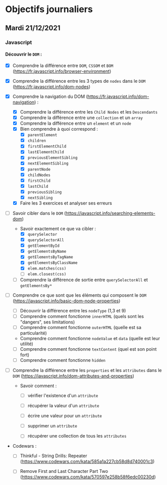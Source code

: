 # Objectifs journaliers

## Mardi 21/12/2021

### Javascript

  #### Découvrir le `DOM` :
  * [X] Comprendre la différence entre `DOM`, `CSSOM` et `BOM` (https://fr.javascript.info/browser-environment)
  
  * [X] Comprendre la différence entre les 3 types de `nodes` dans le `DOM` (https://fr.javascript.info/dom-nodes)
  
  * [X] Comprendre la navigation du DOM (https://fr.javascript.info/dom-navigation) :
    * [X] Comprendre la différence entre les `Child Nodes` et les `Descendants`
    * [X] Comprendre la différence entre une `collection` et un `array`
    * [X] Comprendre la différence entre un `element` et un `node`
    * [X] Bien comprendre à quoi correspond : 
      * [X] `parentElement`
      * [X] `children`
      * [X] `firstElementChild`
      * [X] `lastElementChild`
      * [X] `previousElementSibling`
      * [X] `nextElementSibling`
      * [X] `parentNode`
      * [X] `childNodes`
      * [X] `firstChild`
      * [X] `lastChild`
      * [X] `previousSibling`
      * [X] `nextSibling`
    * [X] Faire les 3 exercices et analyser ses erreurs

* [ ] Savoir cibler dans le `DOM` (https://javascript.info/searching-elements-dom)
    * Savoir exactement ce que va cibler : 
      * [X] `querySelector`
      * [X] `querySelectorAll`
      * [X] `getElementById`
      * [X] `getElementsByName`
      * [X] `getElementsByTagName`
      * [X] `getElementsByClassName`
      * [X] `elem.matches(css)`
      * [ ] `elem.closest(css)`
    * [ ] Comprendre la différence de sortie entre `querySelectorAll` et `getElementsBy*`

* [ ] Comprendre ce que sont que les éléments qui composent le `DOM` (https://javascript.info/basic-dom-node-properties)
  * [ ] Découvrir la différence entre les `nodeType` (1,3 et 9)
  * [ ] Comprendre comment fonctionne `innerHTML` (quels sont les "dangers", ses limitations)
  * [ ] Comprendre comment fonctionne `outerHTML` (quelle est sa particularité)
  * Comprendre comment fonctionne `nodeValue` et `data` (quelle est leur utilité)
  * [ ] Comprendre comment fonctionne `textContent` (quel est son point fort)
  * [ ] Comprendre comment fonctionne `hidden`

* [ ] Comprendre la différence entre les `properties` et les `attributes` dans le `DOM` (https://javascript.info/dom-attributes-and-properties)
  * Savoir comment : 
    * [ ] vérifier l'existence d'un `attribute`
    * [ ] récupérer la valeur d'un `attribute`
    * [ ] écrire une valeur pour un `attribute`
    * [ ] supprimer un `attribute`
    * [ ] récupérer une collection de tous les `attributes`


* Codewars :
  * [ ] Thinkful - String Drills: Repeater (https://www.codewars.com/kata/585a1a227cb58d8d740001c3)
  * [ ] Remove First and Last Character Part Two (https://www.codewars.com/kata/570597e258b58f6edc00230d)

